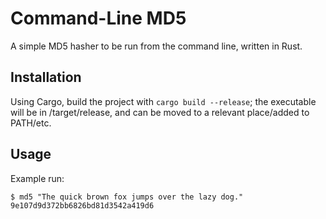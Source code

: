 # Command-Line MD5

A simple MD5 hasher to be run from the command line, written in Rust.

## Installation

Using Cargo, build the project with `cargo build --release`; the executable will be in /target/release, and can be moved to a relevant place/added to PATH/etc.

## Usage

Example run:

```
$ md5 "The quick brown fox jumps over the lazy dog."
9e107d9d372bb6826bd81d3542a419d6
```
